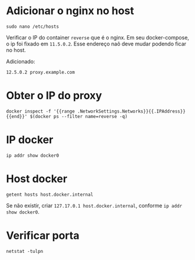 # Adicionar o nginx no host

```
sudo nano /etc/hosts
```

Verificar o IP do container `reverse` que é o nginx. Em seu docker-compose, o ip foi fixado em `11.5.0.2`. Esse endereço naõ deve mudar podendo ficar no host.

Adicionado:

```
12.5.0.2 proxy.example.com
```


# Obter o IP do proxy

```
docker inspect -f '{{range .NetworkSettings.Networks}}{{.IPAddress}}{{end}}' $(docker ps --filter name=reverse -q)
```

# IP docker

```
ip addr show docker0
```

# Host docker

```
getent hosts host.docker.internal
```

Se não existir, criar `127.17.0.1 host.docker.internal`, conforme `ip addr show docker0`.

# Verificar porta

```
netstat -tulpn
```
